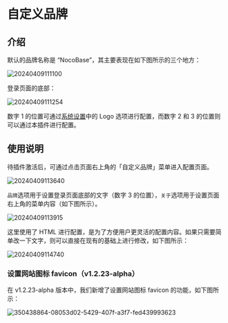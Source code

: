 # 自定义品牌

<PluginInfo commercial="true" name="custom-brand"></PluginInfo>

## 介绍

默认的品牌名称是 “NocoBase”，其主要表现在如下图所示的三个地方：

![20240409111100](https://static-docs.nocobase.com/20240409111100.png)

登录页面的底部：

![20240409111254](https://static-docs.nocobase.com/20240409111254.png)

数字 1 的位置可通过[系统设置](/handbook/system-settings)中的 Logo 选项进行配置，而数字 2 和 3 的位置则可以通过本插件进行配置。

## 使用说明

待插件激活后，可通过点击页面右上角的「自定义品牌」菜单进入配置页面。

![20240409113640](https://static-docs.nocobase.com/20240409113640.png)

`品牌`选项用于设置登录页面底部的文字（数字 3 的位置），`关于`选项用于设置页面右上角的菜单内容（如下图所示）。

![20240409113915](https://static-docs.nocobase.com/20240409113915.png)

这里使用了 HTML 进行配置，是为了方便用户更灵活的配置内容。如果只需要简单改一下文字，则可以直接在现有的基础上进行修改，如下图所示：

![20240409114740](https://static-docs.nocobase.com/20240409114740.png)

### 设置网站图标 favicon（v1.2.23-alpha）

在 v1.2.23-alpha 版本中，我们新增了设置网站图标 favicon 的功能，如下图所示：

![350438864-08053d02-5429-407f-a3f7-fed439993623](https://nocobase-docs.oss-cn-beijing.aliyuncs.com/350438864-08053d02-5429-407f-a3f7-fed439993623.gif)
